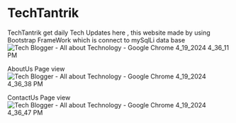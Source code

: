 # TechTantrik
TechTantrik get daily Tech Updates here , this website made by using Bootstrap FrameWork which is connect to mySqlLi data base 
![Tech Blogger - All about Technology - Google Chrome 4_19_2024 4_36_11 PM](https://github.com/hi-abhay2004/tech-blogger/assets/133881460/abb78436-8004-4479-b82e-0cc1ccd69168)


AboutUs Page view
![Tech Blogger - All about Technology - Google Chrome 4_19_2024 4_36_38 PM](https://github.com/hi-abhay2004/tech-blogger/assets/133881460/37471390-4bb5-4dd4-8405-a76ffc2d9d46)


ContactUs Page view
![Tech Blogger - All about Technology - Google Chrome 4_19_2024 4_36_47 PM](https://github.com/hi-abhay2004/tech-blogger/assets/133881460/8616ac8a-3c4a-4330-95b8-aa651b2842e2)




